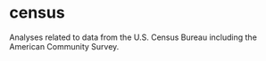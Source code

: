 # census
 
Analyses related to data from the U.S. Census Bureau including the American Community Survey.
